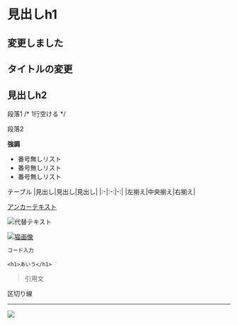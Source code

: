 # 見出しh1

## 変更しました

## タイトルの変更

## 見出しh2

段落1 /* 1行空ける */

段落2

**強調**

- 番号無しリスト
- 番号無しリスト
- 番号無しリスト

テーブル
|見出し|見出し|見出し|
|:-|:-:|-:|
|左揃え|中央揃え|右揃え|

[アンカーテキスト](リンクパス)

![代替テキスト](https://placekitten.com/200/200)

[![猫画像](https://placekitten.com/200/200)](https://placekitten.com/)
  
```html
コード入力
```

```<h1>あいう</h1>```

> 引用文

区切り線
- - -
  
<!-- バージョンチップ -->
![](https://img.shields.io/badge/左側の文字-好きな文字-ff0.svg)
